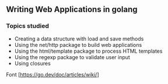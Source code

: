 ## Writing Web Applications in golang


### Topics studied
- Creating a data structure with load and save methods
- Using the net/http package to build web applications
- Using the html/template package to process HTML templates
- Using the regexp package to validate user input
- Using closures

 Font [https://go.dev/doc/articles/wiki/]
